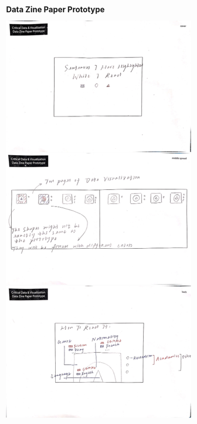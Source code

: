 ## Data Zine Paper Prototype 

![alt text](https://github.com/AlexWang624/cdv-student/blob/main/projects/data-zine/prototype/Cover.JPG)
![alt text](https://github.com/AlexWang624/cdv-student/blob/main/projects/data-zine/prototype/Middle%20Spread.JPG)
![alt text](https://github.com/AlexWang624/cdv-student/blob/main/projects/data-zine/prototype/Back.JPG)
